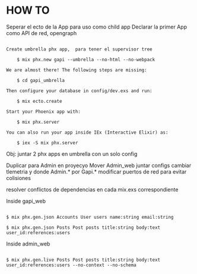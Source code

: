 # HOW TO

Seperar el ecto de la App para uso como child app
Declarar la primer App como API de red, opengraph 

~~~

Create umbrella phx app,  para tener el supervisor tree 

    $ mix phx.new gapi --umbrella --no-html --no-webpack

We are almost there! The following steps are missing:

    $ cd gapi_umbrella

Then configure your database in config/dev.exs and run:

    $ mix ecto.create

Start your Phoenix app with:

    $ mix phx.server

You can also run your app inside IEx (Interactive Elixir) as:

    $ iex -S mix phx.server

~~~

Obj: juntar 2 phx apps en umbrella con un solo config

Duplicar para Admin en proyecyo
Mover Admin_web
juntar configs 
cambiar 
tlemetria
y donde Admin.* por Gapi.*
modificar puertos de red para evitar colisiones

resolver conflictos de dependencias en cada mix.exs correspondiente

Inside gapi_web
~~~

$ mix phx.gen.json Accounts User users name:string email:string   

$ mix phx.gen.json Posts Post posts title:string body:text user_id:references:users

~~~

Inside admin_web
~~~

$ mix phx.gen.live Posts Post posts title:string body:text user_id:references:users --no-context --no-schema

~~~


